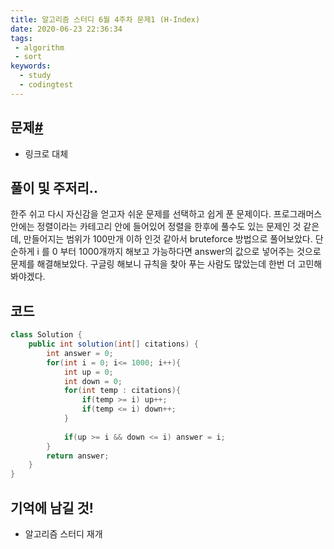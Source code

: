 ```yaml
---
title: 알고리즘 스터디 6월 4주차 문제1 (H-Index)
date: 2020-06-23 22:36:34
tags:
 - algorithm
 - sort
keywords:
  - study
  - codingtest
---
```


## 문제[#](https://programmers.co.kr/learn/courses/30/lessons/42747)

- 링크로 대체

## 풀이 및 주저리..

한주 쉬고 다시 자신감을 얻고자 쉬운 문제를 선택하고 쉽게 푼 문제이다. 프로그래머스 안에는 정렬이라는 카테고리 안에 들어있어 정렬을 한후에 풀수도 있는 문제인 것 같은데, 만들어지는 범위가 100만개 이하 인것 같아서 bruteforce 방법으로 풀어보았다. 단순하게 i 를 0 부터 1000개까지 해보고 가능하다면 answer의 값으로 넣어주는 것으로 문제를 해결해보았다. 구글링 해보니 규칙을 찾아 푸는 사람도 많았는데 한번 더 고민해봐야겠다.

## 코드

```java
class Solution {
    public int solution(int[] citations) {
        int answer = 0;
        for(int i = 0; i<= 1000; i++){
            int up = 0;
            int down = 0;
            for(int temp : citations){
                if(temp >= i) up++;
                if(temp <= i) down++;
            }
            
            if(up >= i && down <= i) answer = i;
        }
        return answer;
    }
}
```

## 기억에 남길 것!

- 알고리즘 스터디 재개

